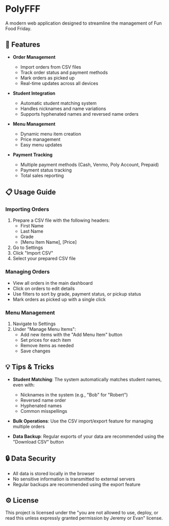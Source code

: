 # PolyFFF

A modern web application designed to streamline the management of Fun Food Friday.

## 🌟 Features

- **Order Management**
  - Import orders from CSV files
  - Track order status and payment methods
  - Mark orders as picked up
  - Real-time updates across all devices

- **Student Integration**
  - Automatic student matching system
  - Handles nicknames and name variations
  - Supports hyphenated names and reversed name orders

- **Menu Management**
  - Dynamic menu item creation
  - Price management
  - Easy menu updates

- **Payment Tracking**
  - Multiple payment methods (Cash, Venmo, Poly Account, Prepaid)
  - Payment status tracking
  - Total sales reporting

## 📋 Usage Guide

### Importing Orders
1. Prepare a CSV file with the following headers:
   - First Name
   - Last Name
   - Grade
   - [Menu Item Name], [Price]
2. Go to Settings
3. Click "Import CSV"
4. Select your prepared CSV file

### Managing Orders
- View all orders in the main dashboard
- Click on orders to edit details
- Use filters to sort by grade, payment status, or pickup status
- Mark orders as picked up with a single click

### Menu Management
1. Navigate to Settings
2. Under "Manage Menu Items":
   - Add new items with the "Add Menu Item" button
   - Set prices for each item
   - Remove items as needed
   - Save changes

## 💡 Tips & Tricks

- **Student Matching**: The system automatically matches student names, even with:
  - Nicknames in the system (e.g., "Bob" for "Robert")
  - Reversed name order
  - Hyphenated names
  - Common misspellings

- **Bulk Operations**: Use the CSV import/export feature for managing multiple orders

- **Data Backup**: Regular exports of your data are recommended using the "Download CSV" button

## 🔒 Data Security

- All data is stored locally in the browser
- No sensitive information is transmitted to external servers
- Regular backups are recommended using the export feature

## ⚙️ License

This project is licensed under the "you are not allowed to use, deploy, or read this unless expressly granted permission by Jeremy or Evan" license.